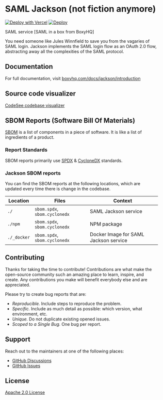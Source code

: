 # SAML Jackson (not fiction anymore)

[![Deploy with Vercel](https://vercel.com/button)](https://vercel.com/new/clone?repository-url=https%3A%2F%2Fgithub.com%2Fboxyhq%2Fjackson&env=DB_ENGINE,DB_TYPE,DB_URL,JACKSON_API_KEYS,DB_ENCRYPTION_KEY&envDescription=DB%20configuration%20and%20keys%20for%20encryption%20and%20authentication.Set%20to%20''%20if%20not%20applicable.&envLink=https://boxyhq.com/docs/jackson/env-variables)
[![Deploy](https://www.herokucdn.com/deploy/button.svg)](https://heroku.com/deploy)

SAML service [SAML in a box from BoxyHQ]

You need someone like Jules Winnfield to save you from the vagaries of SAML login. Jackson implements the SAML login flow as an OAuth 2.0 flow, abstracting away all the complexities of the SAML protocol.

## Documentation

For full documentation, visit [boxyhq.com/docs/jackson/introduction](https://boxyhq.com/docs/jackson/introduction)

## Source code visualizer

[CodeSee codebase visualizer](https://app.codesee.io/maps/public/53e91640-23b5-11ec-a724-79d7dd589517)

## SBOM Reports (Software Bill Of Materials)

[SBOM](https://en.wikipedia.org/wiki/Software_bill_of_materials) is a list of components in a piece of software. It is like a list of ingredients of a product.

### Report Standards

SBOM reports primarily use [SPDX](https://en.wikipedia.org/wiki/Software_Package_Data_Exchange) & [CycloneDX](https://cyclonedx.org/) standards.

### Jackson SBOM reports

You can find the SBOM reports at the following locations, which are updated every time there is change in the codebase.

| Location    | Files                         | Context                               |
| ----------- | ----------------------------- | ------------------------------------- |
| `./`        | `sbom.spdx`, `sbom.cyclonedx` | SAML Jackson service                  |
| `./npm`     | `sbom.spdx`, `sbom.cyclonedx` | NPM package                           |
| `./_docker` | `sbom.spdx`, `sbom.cyclonedx` | Docker Image for SAML Jackson service |

## Contributing

Thanks for taking the time to contribute! Contributions are what make the open-source community such an amazing place to learn, inspire, and create. Any contributions you make will benefit everybody else and are appreciated.

Please try to create bug reports that are:

- _Reproducible._ Include steps to reproduce the problem.
- _Specific._ Include as much detail as possible: which version, what environment, etc.
- _Unique._ Do not duplicate existing opened issues.
- _Scoped to a Single Bug._ One bug per report.

## Support

Reach out to the maintainers at one of the following places:

- [GitHub Discussions](https://github.com/boxyhq/jackson/discussions)
- [GitHub Issues](https://github.com/boxyhq/jackson/issues)

## License

[Apache 2.0 License](https://github.com/boxyhq/jackson/blob/main/LICENSE)

